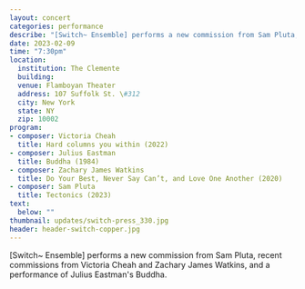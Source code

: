 ```yaml
---
layout: concert
categories: performance
describe: "[Switch~ Ensemble] performs a new commission from Sam Pluta, recent commissions from Victoria Cheah and Zachary James Watkins, and a performance of Julius Eastman's Buddha."
date: 2023-02-09
time: "7:30pm"
location:
  institution: The Clemente
  building:
  venue: Flamboyan Theater
  address: 107 Suffolk St. \#312
  city: New York
  state: NY
  zip: 10002
program:
- composer: Victoria Cheah
  title: Hard columns you within (2022)
- composer: Julius Eastman
  title: Buddha (1984)
- composer: Zachary James Watkins
  title: Do Your Best, Never Say Can’t, and Love One Another (2020)
- composer: Sam Pluta
  title: Tectonics (2023)
text:
  below: ""
thumbnail: updates/switch-press_330.jpg
header: header-switch-copper.jpg
---
```


[Switch~ Ensemble] performs a new commission from Sam Pluta, recent commissions from Victoria Cheah and Zachary James Watkins, and a performance of Julius Eastman's Buddha.
